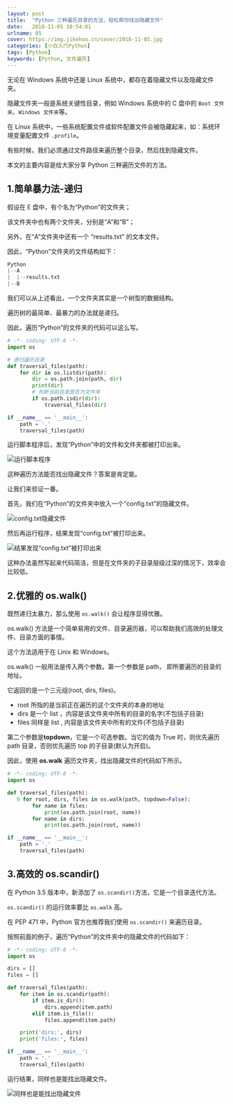 ```yaml
---
layout: post
title:  "Python 三种遍历目录的方法，轻松帮你找出隐藏文件"
date:   2018-11-05 10:54:01
urlname: 85
cover: https://img.jikehou.cn/cover/2018-11-05.jpg
categories: [小白入门Python]
tags: [Python]
keywords: [Python, 文件遍历]
---
```

无论在 Windows 系统中还是 Linux 系统中，都存在着隐藏文件以及隐藏文件夹。

隐藏文件夹一般是系统关键性目录，例如 Windows 系统中的 C 盘中的 `Boot 文件夹`、`Windows 文件夹`等。

在 Linux 系统中，一些系统配置文件或软件配置文件会被隐藏起来，如：系统环境变量配置文件 `.profile`。

有些时候，我们必须通过文件路径来遍历整个目录，然后找到隐藏文件。

本文的主要内容是给大家分享 Python 三种遍历文件的方法。
<!-- more -->
## 1.简单暴力法-递归
假设在 E 盘中，有个名为“Python”的文件夹；

该文件夹中也有两个文件夹，分别是“A”和“B”；

另外，在“A”文件夹中还有一个 “results.txt” 的文本文件。

因此，“Python”文件夹的文件结构如下：

```Python
Python
|--A
|  |--results.txt
|--B
```

我们可以从上述看出，一个文件夹其实是一个树型的数据结构。

遍历树的最简单、最暴力的办法就是递归。

因此，遍历“Python”的文件夹的代码可以这么写。

```Python
# -*- coding: UTF-8 -*-
import os

# 递归遍历目录
def traversal_files(path):
    for dir in os.listdir(path):
        dir = os.path.join(path, dir)
        print(dir)
        # 判断当前目录是否为文件夹
        if os.path.isdir(dir):
            traversal_files(dir)

if __name__ == '__main__':
    path = '.'
    traversal_files(path)
```

运行脚本程序后，发现“Python”中的文件和文件夹都被打印出来。

![运行脚本程序](https://img.jikehou.cn/img/118_1.png)

这种遍历方法能否找出隐藏文件？答案是肯定能。

让我们来验证一番。

首先，我们在“Python”的文件夹中放入一个“config.txt”的隐藏文件。

![config.txt隐藏文件](https://img.jikehou.cn/img/118_2.png)

然后再运行程序，结果发现“config.txt”被打印出来。

![结果发现“config.txt”被打印出来](https://img.jikehou.cn/img/118_3.png)


这种办法虽然写起来代码简洁，但是在文件夹的子目录层级过深的情况下，效率会比较低。

## 2.优雅的 os.walk()
既然递归太暴力，那么使用 `os.walk()` 会让程序显得优雅。

os.walk() 方法是一个简单易用的文件、目录遍历器，可以帮助我们高效的处理文件、目录方面的事情。

这个方法适用于在 Linix 和 Windows。

os.walk() 一般用法是传入两个参数。第一个参数是 path， 即所要遍历的目录的地址。

它返回的是一个三元组(root, dirs, files)。

* root 所指的是当前正在遍历的这个文件夹的本身的地址
* dirs 是一个 list ，内容是该文件夹中所有的目录的名字(不包括子目录)
* files 同样是 list , 内容是该文件夹中所有的文件(不包括子目录)

第二个参数是**topdown**，它是一个可选参数。当它的值为 True 时，则优先遍历 path 目录，否则优先遍历 top 的子目录(默认为开启)。

因此，使用 **os.walk** 遍历文件夹，找出隐藏文件的代码如下所示。

```Python
# -*- coding: UTF-8 -*-
import os

def traversal_files(path):
   9 for root, dirs, files in os.walk(path, topdown=False):
        for name in files:
            print(os.path.join(root, name))
        for name in dirs:
            print(os.path.join(root, name))

if __name__ == '__main__':
    path = '.'
    traversal_files(path)
```

## 3.高效的 os.scandir()

在 Python 3.5 版本中，新添加了 `os.scandir()`方法，它是一个目录迭代方法。

`os.scandir()` 的运行效率要比 `os.walk` 高。

在 PEP 471 中，Python 官方也推荐我们使用 `os.scandir()` 来遍历目录。

按照前面的例子，遍历“Python”的文件夹中的隐藏文件的代码如下：
```Python
# -*- coding: UTF-8 -*-
import os

dirs = []
files = []

def traversal_files(path):
    for item in os.scandir(path):
        if item.is_dir():
            dirs.append(item.path)
        elif item.is_file():
            files.append(item.path)

    print('dirs:', dirs)
    print('files:', files)

if __name__ == '__main__':
    path = '.'
    traversal_files(path)
```

运行结果，同样也是能找出隐藏文件。

![同样也是能找出隐藏文件](https://img.jikehou.cn/img/118_4.png)
